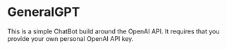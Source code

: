# GeneralGPT

This is a simple ChatBot build around the OpenAI API. It requires that you provide your own personal OpenAI API key.
